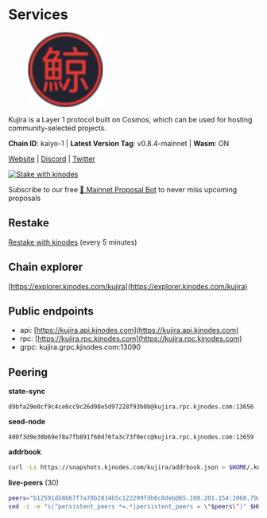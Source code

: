 # Services

<figure><img src="https://raw.githubusercontent.com/kj89/cosmos-images/main/logos/kujira.png" width="150" alt=""><figcaption></figcaption></figure>

Kujira is a Layer 1 protocol built on Cosmos, which can be used for  hosting community-selected projects.

**Chain ID**: kaiyo-1 | **Latest Version Tag**: v0.8.4-mainnet | **Wasm**: ON

[Website](https://kujira.app) | [Discord](https://discord.gg/teamkujira) | [Twitter](https://twitter.com/TeamKujira)

[![Stake with kjnodes](https://i.ibb.co/cr44Q8j/button-stake-with-kjnodes.png)](https://restake.app/kujira/kujiravaloper1tnuqj73jfn3724lqz34c27tuv80nv336sadqym)

Subscribe to our free [🤖 Mainnet Proposal Bot](https://t.me/kjnodes_proposal_bot) to never miss upcoming proposals

## Restake

[Restake with kjnodes](https://restake.app/kujira/kujiravaloper1tnuqj73jfn3724lqz34c27tuv80nv336sadqym) (every 5 minutes)
## Chain explorer
[https://explorer.kjnodes.com/kujira](https://explorer.kjnodes.com/kujira)

## Public endpoints

* api: [https://kujira.api.kjnodes.com](https://kujira.api.kjnodes.com)
* rpc: [https://kujira.rpc.kjnodes.com](https://kujira.rpc.kjnodes.com)
* grpc: kujira.grpc.kjnodes.com:13090

## Peering

**state-sync**

```text
d9bfa29e0cf9c4ce0cc9c26d98e5d97228f93b0b@kujira.rpc.kjnodes.com:13656
```

**seed-node**

```text
400f3d9e30b69e78a7fb891f60d76fa3c73f0ecc@kujira.rpc.kjnodes.com:13659
```

**addrbook**
```bash
curl -Ls https://snapshots.kjnodes.com/kujira/addrbook.json > $HOME/.kujira/config/addrbook.json
```

**live-peers** (30)
```bash
peers="b12591db8b67f7a78b2834b5c122299fdb6c8deb@65.108.201.154:2060,79ace78a1fb98876c7bcbf8ec54864b740aa76ff@65.108.128.201:11856,4018be5af4189573366762fa168826b4408418db@135.125.188.17:32095,1d6fceb2a8182e9b91d105053dbe03bc9248bcd0@89.163.146.22:26656,471518432477e31ea348af246c0b54095d41352c@88.198.131.126:26656,d9bfa29e0cf9c4ce0cc9c26d98e5d97228f93b0b@65.109.88.38:13656,ff7a1787ea93a49ece2ee92f601a4c52951278c4@185.119.118.112:2000,b29969a2384159db8f8052bc118066bd067157c4@85.215.105.19:15602,8362a432d50cc800618de6a76cc92d532baa8fa4@173.212.247.202:26656,ebc272824924ea1a27ea3183dd0b9ba713494f83@178.211.139.77:26796,da2673cf09dc2c124947827f4cf5e7c17114d504@142.132.202.98:26656,a9ed3a9256cbabe889b2989ad99a3e7e173c3ffe@108.165.178.242:26655,ef5f630a1f3fd5a8623791a91ea3cd54b1a56685@44.206.174.98:26656,09076c7908db88316498cf4cd4702a8d269e0da9@15.235.114.85:26656,01d708d4124f30700c05c97947ae10231d8755f7@95.217.197.100:26655,e751b31b5444ed4a7489a456be805c736756eeb8@195.3.223.19:26656,030f65339defb01b0e3ddaeaa54cbeac00dd0c74@185.182.193.89:26656,7f83a8f94bddb377ff195b3c9ee2abc91ddf0433@51.81.242.74:26656,a7400009548180ad2b229b2acfb27b8359984346@90.68.89.146:26656,58fc044463399f5c2d94a39e3474ea6196dab0bd@65.108.198.118:11856,6cab44dad82daa85fed9ea99d5ab398293006984@65.21.136.170:26656,fdde823fb8c9ef908d4b229f177c5f8b18e90274@54.235.174.123:26656,beb3329e969ae64d97c276f0ed0a1773ebdf61dc@146.19.24.142:26656,d21056f3e4fd703ca99f75de46a6cc5983339585@65.108.137.37:26656,a7d96dc929824613315dcc1c90fee119f28cc51f@134.65.193.158:26656,c6eaf84ee15c3f311236b19f5de2c231d96e5ac4@95.217.209.187:26656,0a51eaa669fa7ad9ad6a8d19942f324725596f23@65.109.80.92:26656,1965ceb15d8a26edd931680698acbffd6b863f7b@13.87.244.192:26656,cedf10f69de7d77b358964a1b802a15ad79a7c97@74.80.183.130:26655,c55d35ef908b74c2ddec2f47dbdb4032d7dfbcd4@23.88.69.22:27266"
sed -i -e "s|^persistent_peers *=.*|persistent_peers = \"$peers\"|" $HOME/.kujira/config/config.toml
```
